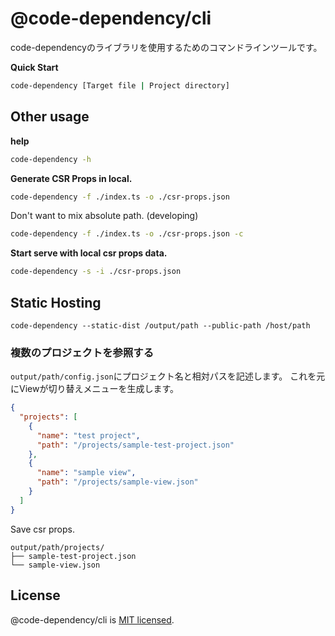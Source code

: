 # @code-dependency/cli

code-dependencyのライブラリを使用するためのコマンドラインツールです。

**Quick Start**

```sh
code-dependency [Target file | Project directory]
```

## Other usage

**help**

```sh
code-dependency -h
```

**Generate CSR Props in local.**

```sh
code-dependency -f ./index.ts -o ./csr-props.json
```

Don't want to mix absolute path. (developing)

```sh
code-dependency -f ./index.ts -o ./csr-props.json -c
```

**Start serve with local csr props data.**

```sh
code-dependency -s -i ./csr-props.json
```

## Static Hosting

```
code-dependency --static-dist /output/path --public-path /host/path
```

### 複数のプロジェクトを参照する

`output/path/config.json`にプロジェクト名と相対パスを記述します。
これを元にViewが切り替えメニューを生成します。

```json
{
  "projects": [
    {
      "name": "test project",
      "path": "/projects/sample-test-project.json"
    },
    {
      "name": "sample view",
      "path": "/projects/sample-view.json"
    }
  ]
}
```

Save csr props.

```
output/path/projects/
├── sample-test-project.json
└── sample-view.json
```

## License

@code-dependency/cli is [MIT licensed](https://github.com/Himenon/code-dependency/blob/master/LICENSE).
